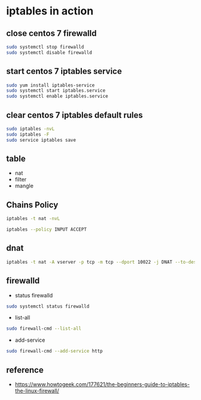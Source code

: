 # iptables in action

## close centos 7 firewalld

```bash
sudo systemctl stop firewalld
sudo systemctl disable firewalld
```

## start centos 7 iptables service

```bash
sudo yum install iptables-service
sudo systemctl start iptables.service
sudo systemctl enable iptables.service
```

## clear centos 7 iptables default rules

```bash
sudo iptables -nvL
sudo iptables -F
sudo service iptables save
```

## table

* nat
* filter
* mangle

## Chains Policy

```bash
iptables -t nat -nvL

iptables --policy INPUT ACCEPT
```

## dnat

```bash
iptables -t nat -A vserver -p tcp -m tcp --dport 10022 -j DNAT --to-destination 192.168.123.101:22
```

## firewalld

* status firewalld

```bash
sudo systemctl status firewalld
```

* list-all

```bash
sudo firewall-cmd --list-all
```

* add-service

```bash
sudo firewall-cmd --add-service http
```

## reference

* <https://www.howtogeek.com/177621/the-beginners-guide-to-iptables-the-linux-firewall/>
